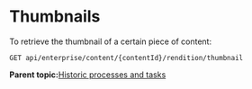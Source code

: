# Thumbnails

To retrieve the thumbnail of a certain piece of content:

```
GET api/enterprise/content/{contentId}/rendition/thumbnail
```

**Parent topic:**[Historic processes and tasks](../topics/history.md)

